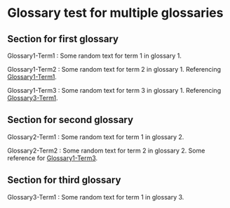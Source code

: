 # Glossary test for multiple glossaries

## Section for first glossary

<a id="term-Glossary1-Term1"></a>

Glossary1-Term1
: Some random text for term 1 in glossary 1.

<a id="term-Glossary1-Term2"></a>

Glossary1-Term2
: Some random text for term 2 in glossary 1. Referencing [Glossary1-Term1](#term-Glossary1-Term1).

<a id="term-Glossary1-Term3"></a>

Glossary1-Term3
: Some random text for term 3 in glossary 1. Referencing [Glossary3-Term1](#term-Glossary3-Term1).

## Section for second glossary

<a id="term-Glossary2-Term1"></a>

Glossary2-Term1
: Some random text for term 1 in glossary 2.

<a id="term-Glossary2-Term2"></a>

Glossary2-Term2
: Some random text for term 2 in glossary 2. Some reference for [Glossary1-Term3](#term-Glossary1-Term3).

## Section for third glossary

<a id="term-Glossary3-Term1"></a>

Glossary3-Term1
: Some random text for term 1 in glossary 3.
